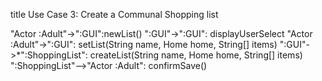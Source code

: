 title Use Case 3: Create a Communal Shopping list

"Actor :Adult"->":GUI":newList()
":GUI"->":GUI": displayUserSelect
"Actor :Adult"->":GUI": setList(String name, Home home, String[] items)
":GUI"->*":ShoppingList": createList(String name, Home home, String[] items)
":ShoppingList"-->"Actor :Adult": confirmSave()